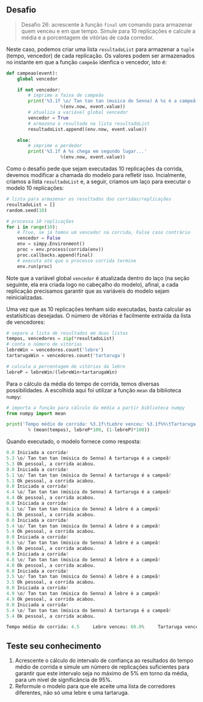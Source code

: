 ## Desafio
> Desafio 26: acrescente à função `final` um comando para armazenar quem venceu e em que tempo. Simule para 10 replicações e calcule a média e a porcentagem de vitórias de cada corredor. 

Neste caso, podemos criar uma lista `resultadoList` para armazenar a `tuple` (tempo, vencedor) de cada replicação. Os valores podem ser armazenados no instante em que a função `campeão` idenfica o vencedor, isto é:
```python
def campeao(event):
    global vencedor

    if not vencedor:
        # imprime a faixa de campeão
        print('%3.1f \o/ Tan tan tan (musica do Senna) A %s é a campeã!'
                    %(env.now, event.value))
        # atualiza a variável global vencedor
        vencedor = True
        # armazena o resultado na lista resultadoList
        resultadoList.append((env.now, event.value))

    else:
        # imprime o perdedor
        print('%3.1f A %s chega em segundo lugar...'
                    %(env.now, event.value))
```
Como o desafio pede que sejam executadas 10 replicações da corrida, devemos modificar a chamada do modelo para refletir isso. Incialmente, criamos a lista `resultadoList` e, a seguir, criamos um laço para executar o modelo 10 replicações:
```python
# lista para armazenar os resultados das corridas/replicações
resultadoList = []
random.seed(10)

# processa 10 replicações
for i in range(10):
    # True, se já temos um vencedor na corrida, False caso contrário
    vencedor = False
    env = simpy.Environment()
    proc = env.process(corrida(env))
    proc.callbacks.append(final)
    # executa até que o processo corrida termine
    env.run(proc)
```
Note que a variável global `vencedor` é atualizada dentro do laço (na seção seguinte, ela era criada logo no cabeçalho do modelo), afinal, a cada replicação precisamos garantir que as variáveis do modelo sejam reinicializadas.

Uma vez que as 10 replicações tenham sido executadas, basta calcular as estatísiticas desejadas. O número de vitórias é facilmente extraída da lista de vencedores:

```python
# separa a lista de resultados em duas listas
tempos, vencedores = zip(*resultadoList)
# conta o número de vitórias
lebreWin = vencedores.count('lebre')
tartarugaWin = vencedores.count('tartaruga')

# calcula a percentagem de vitórias da lebre
lebreP = lebreWin/(lebreWin+tartarugaWin)
```
Para o cálculo da média do tempo de corrida, temos diversas possibilidades. A escolhida aqui foi utilizar a função `mean` da biblioteca `numpy`:
```python
# importa a função para cálculo da média a partir biblioteca numpy
from numpy import mean

print('Tempo médio de corrida: %3.1f\tLebre venceu: %3.1f%%\tTartaruga venceu: %3.1f%%'
        % (mean(tempos), lebreP*100, (1-lebreP)*100))
```
Quando executado, o modelo fornece como resposta:
```python
0.0 Iniciada a corrida!
5.3 \o/ Tan tan tan (música do Senna) A tartaruga é a campeã!
5.3 Ok pessoal, a corrida acabou.
0.0 Iniciada a corrida!
5.1 \o/ Tan tan tan (música do Senna) A tartaruga é a campeã!
5.1 Ok pessoal, a corrida acabou.
0.0 Iniciada a corrida!
4.4 \o/ Tan tan tan (música do Senna) A tartaruga é a campeã!
4.4 Ok pessoal, a corrida acabou.
0.0 Iniciada a corrida!
6.1 \o/ Tan tan tan (música do Senna) A lebre é a campeã!
6.1 Ok pessoal, a corrida acabou.
0.0 Iniciada a corrida!
5.4 \o/ Tan tan tan (música do Senna) A lebre é a campeã!
5.4 Ok pessoal, a corrida acabou.
0.0 Iniciada a corrida!
0.5 \o/ Tan tan tan (música do Senna) A lebre é a campeã!
0.5 Ok pessoal, a corrida acabou.
0.0 Iniciada a corrida!
4.8 \o/ Tan tan tan (música do Senna) A lebre é a campeã!
4.8 Ok pessoal, a corrida acabou.
0.0 Iniciada a corrida!
3.5 \o/ Tan tan tan (música do Senna) A lebre é a campeã!
3.5 Ok pessoal, a corrida acabou.
0.0 Iniciada a corrida!
4.9 \o/ Tan tan tan (música do Senna) A lebre é a campeã!
4.9 Ok pessoal, a corrida acabou.
0.0 Iniciada a corrida!
5.4 \o/ Tan tan tan (música do Senna) A tartaruga é a campeã!
5.4 Ok pessoal, a corrida acabou.

Tempo médio de corrida: 4.5     Lebre venceu: 60.0%     Tartaruga venceu: 40.0%
```
## Teste seu conhecimento
1. Acrescente o cálculo do intervalo de confiança ao resultados do tempo médio de corrida e simule um número de replicações suficientes para garantir que este intervalo seja no máximo de 5% em torno da média, para um nível de significância de 95%.
2. Reformule o modelo para que ele aceite uma lista de corredores diferentes, não só uma lebre e uma tartaruga. 

